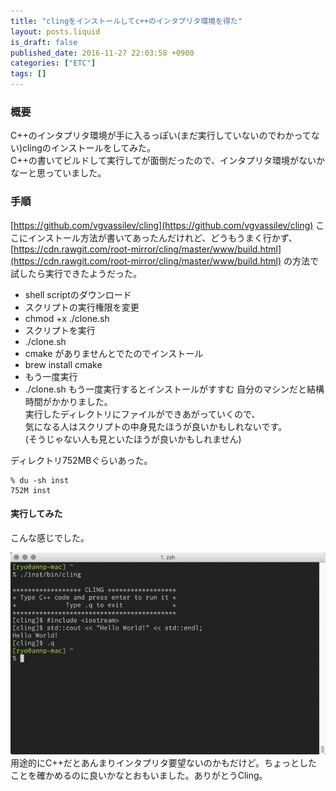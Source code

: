 ```yaml
---
title: "clingをインストールしてc++のインタプリタ環境を得た"
layout: posts.liquid
is_draft: false
published_date: 2016-11-27 22:03:58 +0900
categories: ["ETC"]
tags: []
---
```


### 概要
C++のインタプリタ環境が手に入るっぽい(まだ実行していないのでわかってない)clingのインストールをしてみた。  
C++の書いてビルドして実行してが面倒だったので、インタプリタ環境がないかなーと思っていました。

### 手順
[https://github.com/vgvassilev/cling](https://github.com/vgvassilev/cling) ここにインストール方法が書いてあったんだけれど、どうもうまく行かず、 [https://cdn.rawgit.com/root-mirror/cling/master/www/build.html](https://cdn.rawgit.com/root-mirror/cling/master/www/build.html) の方法で試したら実行できたようだった。

- shell scriptのダウンロード
- スクリプトの実行権限を変更
- chmod +x&nbsp;./clone.sh
- スクリプトを実行
- ./clone.sh
- cmake がありませんとでたのでインストール
- brew install cmake
- もう一度実行
- ./clone.sh
もう一度実行するとインストールがすすむ 自分のマシンだと結構時間がかかりました。  
実行したディレクトリにファイルができあがっていくので、  
気になる人はスクリプトの中身見たほうが良いかもしれないです。  
(そうじゃない人も見といたほうが良いかもしれません)

ディレクトリ752MBぐらいあった。

    % du -sh inst
    752M inst

#### 実行してみた
こんな感じでした。

 <img class="in_article" src="/public/images/2017/09/b6f6b-0l-bps24stezbanh6.jpg">用途的にC++だとあんまりインタプリタ要望ないのかもだけど。ちょっとしたことを確かめるのに良いかなとおもいました。ありがとうCling。


